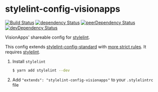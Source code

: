 # stylelint-config-visionapps

[![Build Status](https://travis-ci.org/visionappscz/stylelint-config-visionapps.svg?branch=master)](https://travis-ci.org/visionappscz/stylelint-config-visionapps)
[![dependency Status](https://david-dm.org/visionappscz/stylelint-config-visionapps/status.svg)](https://david-dm.org/visionappscz/stylelint-config-visionapps)
[![peerDependency Status](https://david-dm.org/visionappscz/stylelint-config-visionapps/peer-status.svg)](https://david-dm.org/visionappscz/stylelint-config-visionapps?type=peer)
[![devDependency Status](https://david-dm.org/visionappscz/stylelint-config-visionapps/dev-status.svg)](https://david-dm.org/visionappscz/stylelint-config-visionapps?type=dev)

VisionApps' shareable config for [stylelint](https://github.com/stylelint/stylelint).

This config extends [stylelint-config-standard](https://github.com/stylelint/stylelint-config-standard) with 
[more strict rules](./index.js). It requires [stylelint](https://github.com/stylelint/stylelint).

1. Install `stylelint`

    ```sh
    $ yarn add stylelint --dev
    ```

2. Add `"extends": "stylelint-config-visionapps"` to your `.stylelintrc` file
